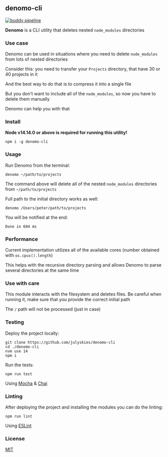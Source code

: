 ## denomo-cli

[![buddy pipeline](https://app.buddy.works/dunice/denomo-cli/pipelines/pipeline/368812/badge.svg?token=f79899656079152d6cd9ca9e6620cda671be74be7f08ce2d0c802c64a60296b4 "buddy pipeline")](https://app.buddy.works/dunice/denomo-cli/pipelines/pipeline/368812)

**Denomo** is a CLI utility that deletes nested `node_modules` directories

### Use case

Denomo can be used in situations where you need to delete `node_modules` from lots of nested directories

Consider this: you need to transfer your `Projects` directory, that have 30 or 40 projects in it

And the best way to do that is to compress it into a single file

But you don't want to include all of the `node_modules`, so now you have to delete them manually

Denomo can help you with that

### Install

**Node v14.14.0 or above is required for running this utility!** 

```shell script
npm i -g denomo-cli
```

### Usage

Run Denomo from the terminal:

```shell script
denomo ~/path/to/projects
```

The command above will delete all of the nested `node_modules` directories from `~/path/to/projects`

Full path to the initial directory works as well:

```shell script
denomo /Users/peter/path/to/projects
```

You will be notified at the end:

```text
Done in 684 ms
```

### Performance

Current implementation utilizes all of the available cores (number obtained with `os.cpus().length`)

This helps with the recursive directory parsing and allows Denomo to parse several directories at the same time

### Use with care

This module interacts with the filesystem and deletes files. Be careful when running it, make sure that you provide the correct initial path

The `/` path will not be processed (just in case)

### Testing

Deploy the project locally:

```shell script
git clone https://github.com/julyskies/denomo-cli
cd ./denomo-cli
nvm use 14
npm i
```

Run the tests:

```shell script
npm run test
```

Using [Mocha](https://mochajs.org) & [Chai](https://www.chaijs.com)

### Linting

After deploying the project and installing the modules you can do the linting:

```shell script
npm run lint
```

Using [ESLint](https://www.npmjs.com/package/eslint)

### License

[MIT](./LICENSE.md)
